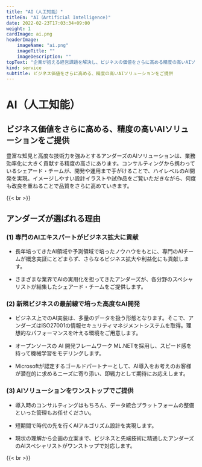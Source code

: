 ```yaml
---
title: "AI（人工知能）"
titleEn: "AI（Artificial Intelligence)"
date: 2022-02-23T17:03:34+09:00
weight: 1
cardImage: ai.png
headerImage:
    imageName: "ai.png"
    imageTitle: ""
    imageDescription: ""
topText: "企業が抱える経営課題を解決し、ビジネスの価値をさらに高める精度の高いAIソリューションを提供します。"
kind: service
subtitle: ビジネス価値をさらに高める、精度の高いAIソリューションをご提供
---
```


# AI（人工知能）

## ビジネス価値をさらに高める、精度の高いAIソリューションをご提供   
豊富な知見と高度な技術力を強みとするアンダーズのAIソリューションは、業務効率化に大きく貢献する精度の高さにあります。コンサルティングから携わっているシェアード・チームが、開発や運用まで手がけることで、ハイレベルのAI開発を実現。イメージしやすい設計イラストや試作品をご覧いただきながら、何度も改良を重ねることで品質をさらに高めていきます。

{{< br >}}

## アンダーズが選ばれる理由 
### (1)	専門のAIエキスパートがビジネス拡大に貢献

* 長年培ってきたAI領域や予測領域で培ったノウハウをもとに、専門のAIチームが概念実証にとどまらず、さらなるビジネス拡大や利益化にも貢献します。

* さまざまな業界でAIの実用化を担ってきたアンダーズが、各分野のスペシャリストが結集したシェアード・チームをご提供します。

### (2)	新規ビジネスの最前線で培った高度なAI開発

* ビジネス上でのAI実装は、多量のデータを扱う形態となります。そこで、アンダーズはISO27001の情報セキュリティマネジメントシステムを取得。理想的なパフォーマンスを叶える環境をご用意します。

* オープンソースの AI 開発フレームワーク ML.NETを採用し、スピード感を持って機械学習をモデリングします。

* Microsoftが認定するゴールドパートナーとして、AI導入をお考えのお客様が潜在的に求めるニーズに寄り添い、即戦力として期待にお応えします。

### (3)	AIソリューションをワンストップでご提供
* 導入時のコンサルティングはもちろん、データ統合プラットフォームの整備といった管理もお任せください。

* 短期間で時代の先を行くAIアルゴリズム設計を実現します。

* 現状の理解から企画の立案まで、ビジネスと先端技術に精通したアンダーズのAIスペシャリストがワンストップで対応します。

{{< br >}}
